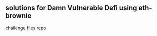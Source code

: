 ## solutions for Damn Vulnerable Defi using eth-brownie

[challenge files repo](https://github.com/sabtikw/damn-vulnerable-defi)